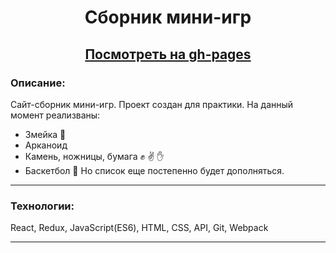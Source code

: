 # <p align="center">Сборник мини-игр</p>
## <div align="center" ><a href="https://nameless501.github.io/mini-games/">Посмотреть на gh-pages</a></div>

### Описание: 
Сайт-сборник мини-игр. Проект создан для практики. На данный момент реализваны:
 - Змейка :snake:
 - Арканоид 
 - Камень, ножницы, бумага :fist: :v: :hand:
 - Баскетбол :basketball:
Но список еще постепенно будет дополняться.

___


### Технологии: 

React, Redux, JavaScript(ES6), HTML, CSS, API, Git, Webpack
___
